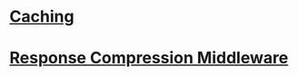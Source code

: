 <!--# [🔧 Measuring Application Performance](measuring.md)-->
# [Caching](caching/toc.md)
# [Response Compression Middleware](response-compression.md)

